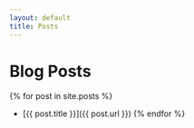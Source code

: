 ```yaml
---
layout: default
title: Posts
---
```


# Blog Posts

{% for post in site.posts %}
  - [{{ post.title }}]({{ post.url }})
{% endfor %}
